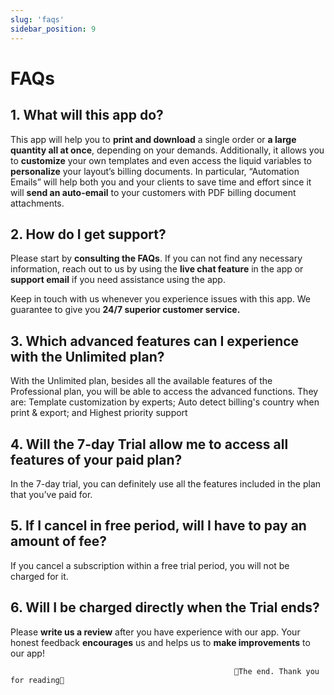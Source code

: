 ```yaml
---
slug: 'faqs'
sidebar_position: 9
---
```

# FAQs

## 1. What will this app do?

This app will help you to **print and download** a single order or **a large quantity all at once**, depending on your demands. Additionally, it allows you to **customize** your own templates and even access the liquid variables to **personalize** your layout’s billing documents. In particular, “Automation Emails” will help both you and your clients to save time and effort since it will **send an auto-email** to your customers with PDF billing document attachments.

## 2. How do I get support?

Please start by **consulting the FAQs**. If you can not find any necessary information, reach out to us by using the **live chat feature** in the app or **support email** if you need assistance using the app. 

Keep in touch with us whenever you experience issues with this app. We guarantee to give you **24/7 superior customer service.**

## 3. Which advanced features can I experience with the Unlimited plan?

With the Unlimited plan, besides all the available features of the Professional plan, you will be able to access the advanced functions. They are: Template customization by experts; Auto detect billing's country when print & export; and Highest priority support

## 4. Will the 7-day Trial allow me to access all features of your paid plan?

In the 7-day trial, you can definitely use all the features included in the plan that you’ve paid for. 

## 5. If I cancel in free period, will I have to pay an amount of fee?

If you cancel a subscription within a free trial period, you will not be charged for it.

## 6. **Will I be charged directly when the Trial ends?**

Please **write us a review** after you have experience with our app. Your honest feedback **encourages** us and helps us to **make improvements** to our app! 

                                                      🥰The end. Thank you for reading🥰
